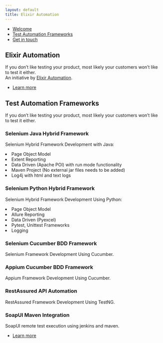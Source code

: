 ```yaml
---
layout: default
title: Elixir Automation
---
```


<!-- Sidebar -->
<section id="sidebar">
	<div class="inner">
		<nav>
			<ul>
				<li><a href="#intro">Welcome</a></li>
				<li><a href="#two">Test Automation Frameworks</a></li>
				<li><a href="#three">Get in touch</a></li>
			</ul>
		</nav>
	</div>
</section>

<!-- Wrapper -->
<div id="wrapper">

<!-- Intro -->
<section id="intro" class="wrapper style1 fullscreen fade-up">
	<div class="inner">
		<h1>Elixir Automation</h1>
		<p>If you don’t like testing your product, most likely your customers won’t like to test it either.<br />
		An initiative by <a href="https://github.com/Abhilash04">Elixir Automation</a>.</p>
		<ul class="actions">
			<li><a href="#one" class="button scrolly">Learn more</a></li>
		</ul>
	</div>
</section>

<!-- Two -->
<section id="two" class="wrapper style3 fade-up">
	<div class="inner">
		<h2>Test Automation Frameworks</h2>
		<p>If you don’t like testing your product, most likely your customers won’t like to test it either.</p>
		<div class="features">
			<section>
				<span class="icon major fa-code"></span>
				<h3>Selenium Java Hybrid Framework</h3>
				<p>Selenium Hybrid Framework Development with Java:
				<li>Page Object Model</li>
				<li>Extent Reporting</li>
				<li>Data Driven (Apache POI) with run mode functionality</li>
				<li>Maven Project (No external jar files needs to be added)</li>
				<li>Log4j with html and text logs</li></p>
			</section>
			<section>
				<span class="icon major fa-lock"></span>
				<h3>Selenium Python Hybrid Framework</h3>
				<p>Selenium Hybrid Framework Development Using Python:
				<li>Page Object Model</li>
				<li>Allure Reporting</li>
				<li>Data Driven (Pyexcel)</li>
				<li>Pytest, Unittest Frameworks</li>
				<li>Logging</li>
				</p>
			</section>
			<section>
				<span class="icon major fa-cog"></span>
				<h3>Selenium Cucumber BDD Framework</h3>
				<p>Selenium Framework Development Using Cucumber.</p>
			</section>
			<section>
				<span class="icon major fa-desktop"></span>
				<h3>Appium Cucumber BDD Framework</h3>
				<p>Appium Framework Development Using Cucumber.</p>
			</section>
			<section>
				<span class="icon major fa-chain"></span>
				<h3>RestAssured API Automation</h3>
				<p>RestAssured Framework Development Using TestNG.</p>
			</section>
			<section>
				<span class="icon major fa-diamond"></span>
				<h3>SoapUI Maven Integration</h3>
				<p>SoapUI remote test execution using jenkins and maven.</p>
			</section>
		</div>
		<ul class="actions">
			<li><a href="#" class="button">Learn more</a></li>
		</ul>
	</div>
</section>
